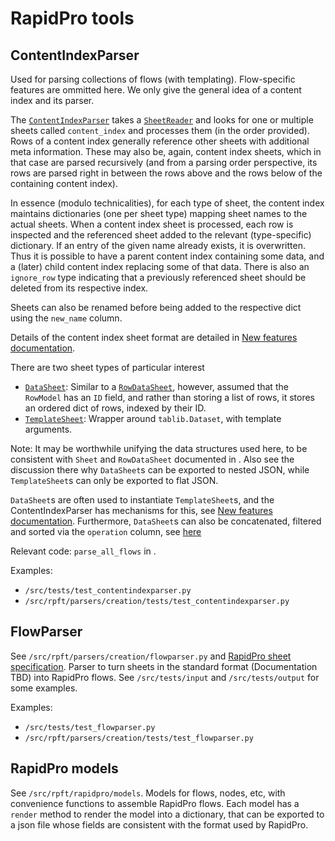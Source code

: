 # RapidPro tools

## ContentIndexParser

Used for parsing collections of flows (with templating). Flow-specific features are ommitted here. We only give the general idea of a content index and its parser.


The [`ContentIndexParser`](/src/rpft/parsers/creation/contentindexparser.py) takes a [`SheetReader`](sheets.md) and looks for one or multiple sheets called `content_index` and processes them (in the order provided). Rows of a content index generally reference other sheets with additional meta information. These may also be, again, content index sheets, which in that case are parsed recursively (and from a parsing order perspective, its rows are parsed right in between the rows above and the rows below of the containing content index).

In essence (modulo technicalities), for each type of sheet, the content index maintains dictionaries (one per sheet type) mapping sheet names to the actual sheets. When a content index sheet is processed, each row is inspected and the referenced sheet added to the relevant (type-specific) dictionary. If an entry of the given name already exists, it is overwritten. Thus it is possible to have a parent content index containing some data, and a (later) child content index replacing some of that data. There is also an `ignore_row` type indicating that a previously referenced sheet should be deleted from its respective index.

Sheets can also be renamed before being added to the respective dict using the `new_name` column.

Details of the content index sheet format are detailed in [New features documentation].

There are two sheet types of particular interest

- [`DataSheet`](/src/rpft/parsers/creation/contentindexparser.py): Similar to a [`RowDataSheet`](sheets.md), however, assumed that the `RowModel` has an `ID` field, and rather than storing a list of rows, it stores an ordered dict of rows, indexed by their ID.
- [`TemplateSheet`](/src/rpft/parsers/creation/contentindexparser.py): Wrapper around `tablib.Dataset`, with template arguments.

Note: It may be worthwhile unifying the data structures used here, to be consistent with `Sheet` and `RowDataSheet` documented in [](sheets.md). Also see the discussion there why `DataSheet`s can be exported to nested JSON, while `TemplateSheet`s can only be exported to flat JSON.

`DataSheet`s are often used to instantiate `TemplateSheet`s, and the ContentIndexParser has mechanisms for this, see [New features documentation]. Furthermore, `DataSheet`s can also be concatenated, filtered and sorted via the `operation` column, see [here](https://docs.google.com/document/d/1Onx2RhNoWKW9BQvFrgTc5R5hcwDy1OMsLKnNB7YxQH0/edit#heading=h.c93jouk7sqq)



Relevant code: `parse_all_flows` in [](/src/rpft/parsers/creation/contentindexparser.py).

Examples:

- `/src/tests/test_contentindexparser.py`
- `/src/rpft/parsers/creation/tests/test_contentindexparser.py`


## FlowParser

See `/src/rpft/parsers/creation/flowparser.py` and [RapidPro sheet specification].
Parser to turn sheets in the standard format (Documentation TBD) into RapidPro flows.
See `/src/tests/input` and `/src/tests/output` for some examples.

Examples:

- `/src/tests/test_flowparser.py`
- `/src/rpft/parsers/creation/tests/test_flowparser.py`


## RapidPro models

See `/src/rpft/rapidpro/models`. Models for flows, nodes, etc, with convenience
functions to assemble RapidPro flows. Each model has a `render` method
to render the model into a dictionary, that can be exported to a json
file whose fields are consistent with the format used by RapidPro.


[RapidPro sheet specification]: https://docs.google.com/document/d/1m2yrzZS8kRGihUkPW0YjMkT_Fmz_L7Gl53WjD0AJRV0/edit?usp=sharing
[New features documentation]: https://docs.google.com/document/d/1Onx2RhNoWKW9BQvFrgTc5R5hcwDy1OMsLKnNB7YxQH0/edit?usp=sharing
